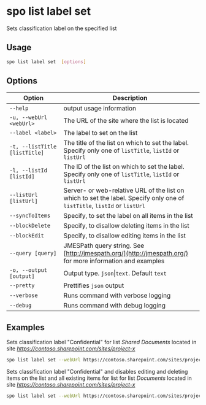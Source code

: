 # spo list label set

Sets classification label on the specified list

## Usage

```sh
spo list label set  [options]
```

## Options

Option|Description
------|-----------
`--help`|output usage information
`-u, --webUrl <webUrl>`|The URL of the site where the list is located
`--label <label>`|The label to set on the list
`-t, --listTitle [listTitle]`|The title of the list on which to set the label. Specify only one of `listTitle`, `listId` or `listUrl`
`-l, --listId [listId]`|The ID of the list on which to set the label. Specify only one of `listTitle`, `listId` or `listUrl`
`--listUrl [listUrl]`|Server- or web-relative URL of the list on which to set the label. Specify only one of `listTitle`, `listId` or `listUrl`
`--syncToItems`|Specify, to set the label on all items in the list
`--blockDelete`|Specify, to disallow deleting items in the list
`--blockEdit`|Specify, to disallow editing items in the list
`--query [query]`|JMESPath query string. See [http://jmespath.org/](http://jmespath.org/) for more information and examples
`-o, --output [output]`|Output type. `json`&#x7c;`text`. Default `text`
`--pretty`|Prettifies `json` output
`--verbose`|Runs command with verbose logging
`--debug`|Runs command with debug logging

## Examples

Sets classification label "Confidential" for list _Shared Documents_ located in site _https://contoso.sharepoint.com/sites/project-x_

```sh
spo list label set --webUrl https://contoso.sharepoint.com/sites/project-x --listUrl 'Shared Documents' --label 'Confidential'
```

Sets classification label "Confidential" and disables editing and deleting items on the list and all existing items for list for list _Documents_ located in site _https://contoso.sharepoint.com/sites/project-x_

```sh
spo list label set --webUrl https://contoso.sharepoint.com/sites/project-x --listTitle 'Documents' --label 'Confidential' --blockEdit --blockDelete --syncToItems
```